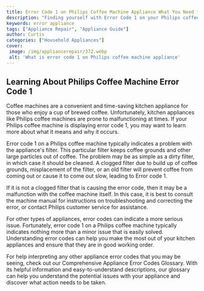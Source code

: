 ```yaml
---
title: Error Code 1 on Philips Coffee Machine Appliance What You Need to Know
description: "Finding yourself with Error Code 1 on your Philips coffee machine appliance Dont be alarmed this post has all the answers you need Learn more here"
keywords: error appliance
tags: ["Appliance Repair", "Appliance Guide"]
author: Curtis
categories: ["Household Appliances"]
cover: 
 image: /img/appliancerepair/372.webp
 alt: 'What is error code 1 on Philips coffee machine appliance'
---
```

## Learning About Philips Coffee Machine Error Code 1

Coffee machines are a convenient and time-saving kitchen appliance for those who enjoy a cup of brewed coffee. Unfortunately, kitchen appliances like Philips coffee machines are prone to malfunctioning at times. If your Philips coffee machine is displaying error code 1, you may want to learn more about what it means and why it occurs.

Error code 1 on a Philips coffee machine typically indicates a problem with the appliance's filter. This particular filter keeps coffee grounds and other large particles out of coffee. The problem may be as simple as a dirty filter, in which case it should be cleaned. A clogged filter due to build up of coffee grounds, misplacement of the filter, or an old filter will prevent coffee from coming out or cause it to come out slow, leading to Error code 1.

If it is not a clogged filter that is causing the error code, then it may be a malfunction with the coffee machine itself. In this case, it is best to consult the machine manual for instructions on troubleshooting and correcting the error, or contact Philips customer service for assistance.

For other types of appliances, error codes can indicate a more serious issue. Fortunately, error code 1 on a Philips coffee machine typically indicates nothing more than a minor issue that is easily solved. Understanding error codes can help you make the most out of your kitchen appliances and ensure that they are in good working order. 

For help interpreting any other appliance error codes that you may be seeing, check out our Comprehensive Appliance Error Codes Glossary. With its helpful information and easy-to-understand descriptions, our glossary can help you understand the potential issues with your appliance and discover what action needs to be taken.

